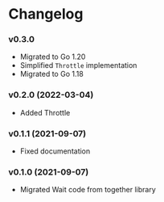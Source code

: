 # Changelog

### v0.3.0

- Migrated to Go 1.20
- Simplified `Throttle` implementation
- Migrated to Go 1.18

### v0.2.0 (2022-03-04)

- Added Throttle

### v0.1.1 (2021-09-07)

- Fixed documentation

### v0.1.0 (2021-09-07)

- Migrated Wait code from together library
